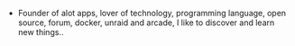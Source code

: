 - Founder of alot apps, lover of technology, programming language, open source, forum, docker, unraid and arcade, I like to discover and learn new things..
  <br>



























































































































































































































































































































































































